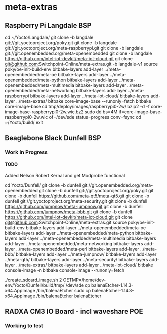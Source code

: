 # meta-extras
## Raspberry Pi Langdale BSP
cd ~/Yocto/Langdale/
git clone -b langdale git://git.yoctoproject.org/poky.git
git clone -b langdale git://git.yoctoproject.org/meta-raspberrypi.git
git clone -b langdale git://git.openembedded.org/meta-openembedded
git clone -b langdale https://github.com/intel-iot-devkit/meta-iot-cloud.git 
git clone git@github.com:Switchpoint-Online/meta-extras.git -b langdale-v1
source poky/oe-init-build-env
bitbake-layers add-layer ../meta-openembedded/meta-oe
bitbake-layers add-layer ../meta-openembedded/meta-python
bitbake-layers add-layer ../meta-openembedded/meta-multimedia
bitbake-layers add-layer ../meta-openembedded/meta-networking
bitbake-layers add-layer ../meta-raspberrypi
bitbake-layers add-layer ../meta-iot-cloud/
bitbake-layers add-layer ../meta-extras/
bitbake core-image-base --runonly=fetch
bitbake core-image-base
cd tmp/deploy/images/raspberrypi0-2w/
bzip2 -d -f core-image-base-raspberrypi0-2w.wic.bz2
sudo dd bs=4M if=core-image-base-raspberrypi0-2w.wic of=/dev/sde status=progress conv=fsync
cd ~/Yocto/build/
exit

## Beaglebone Black Dunfell BSP
### Work in Progress
#### TODO 
Added Nelson Robert Kernal and get Modprobe functional 

cd Yocto/Dunfell/
git clone -b dunfell git://git.openembedded.org/meta-openembedded
git clone -b dunfell git://git.yoctoproject.org/poky.git
git clone -b dunfell https://github.com/meta-qt5/meta-qt5.git
git clone -b dunfell git://git.yoctoproject.org/meta-security.git
git clone -b dunfell https://github.com/jumpnow/meta-jumpnow.git
git clone -b dunfell https://github.com/jumpnow/meta-bbb.git
git clone -b dunfell https://github.com/intel-iot-devkit/meta-iot-cloud.git
git clone git@github.com:Switchpoint-Online/meta-extras.git
source poky/oe-init-build-env
bitbake-layers add-layer ../meta-openembedded/meta-oe
bitbake-layers add-layer ../meta-openembedded/meta-python
bitbake-layers add-layer ../meta-openembedded/meta-multimedia
bitbake-layers add-layer ../meta-openembedded/meta-networking
bitbake-layers add-layer ../meta-openembedded/meta-perl
bitbake-layers add-layer ../meta-bbb/
bitbake-layers add-layer ../meta-jumpnow/
bitbake-layers add-layer ../meta-qt5/
bitbake-layers add-layer ../meta-security/
bitbake-layers add-layer ../meta-extras/
bitbake-layers add-layer ../meta-iot-cloud/
bitbake console-image -n
bitbake console-image --runonly=fetch

./create_sdcard_image.sh 2 OETMP=/home/dev-env/Yocto/Dunfell/build/tmp/ /dev/sde
cp balenaEtcher-1.14.3-x64.AppImage /bin/balenaEtcher
sudo cp balenaEtcher-1.14.3-x64.AppImage /bin/balenaEtcher
balenaEtcher 


## RADXA CM3 IO Board - incl waveshare POE
### Working to test
#### 